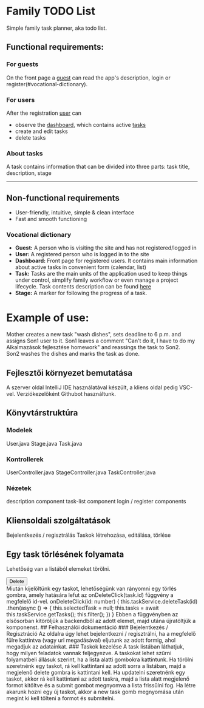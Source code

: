 # Family TODO List
Simple family task planner, aka todo list.
## Functional requirements:
### For guests
On the front page a [guest](#vocational-dictionary) can read the app's description, login or register(#vocational-dictionary).
### For users
After the registration [user](#vocational-dictionary) can 
* observe the [dashboard](#vocational-dictionary), which contains active [tasks](#vocational-dictionary)
* create and edit tasks
* delete tasks
### About tasks
A task contains information that can be divided into three parts:
task title, description, stage 
***
## Non-functional requirements
* User-friendly, intuitive, simple & clean interface
* Fast and smooth functioning

### Vocational dictionary
* **Guest:** A person who is visiting the site and has not registered/logged in
* **User:** A registered person who is logged in to the site
* **Dashboard:** Front page for registered users. It contains main information about active tasks in convenient form (calendar, list)
* **Task:** Tasks are the main units of the application used to keep things under control, simplify family workflow or even manage a project lifecycle. Task contents description can be found [here](#about-tasks)
* **Stage:** A marker for following the progress of a task.
# Example of use:
Mother creates a new task "wash dishes", sets deadline to 6 p.m. and assigns Son1 user to it. 
Son1 leaves a comment "Can't do it, I have to do my Alkalmazások fejlesztése homework" and reassings the task to Son2.  
Son2 washes the dishes and marks the task as done.
## Fejlesztői környezet bemutatása
A szerver oldal IntelliJ IDE használatával készült, a kliens oldal pedig VSC-vel.
Verziókezelőként Githubot használtunk.
## Könyvtárstruktúra
### Modelek
User.java
Stage.java
Task.java
### Kontrollerek
UserController.java
StageController.java
TaskController.java
### Nézetek
description component
task-list component
login / register components
## Kliensoldali szolgáltatások
Bejelentkezés / regisztrálás
Taskok létrehozása, editálása, törlése
## Egy task törlésének folyamata
Lehetőség van a listából elemeket törölni.
  <div *ngIf="selectedTask">
    <button mat-raised-button color="primary" (click)="onDeleteClick(task.id)">Delete</button>
  </div>
Miután kijelöltünk egy taskot, lehetőségünk van rányomni egy törlés gombra, amely hatására lefut az onDeleteClick(task.id) függvény a megfelelő id-vel.
onDeleteClick(id: number) {
    this.taskService.deleteTask(id)
    .then(async () => {
      this.selectedTask = null;
      this.tasks = await this.taskService.getTasks();
      this.filter();
    })
  }
  Ebben a függvényben az elsősorban kitöröljük a backendből az adott elemet, majd utána újratöltjük a komponenst.
  ## Felhasználói dokumentáció
  ### Bejelentkezés / Regisztráció
  Az oldalra úgy lehet bejelentkezni / regisztrálni, ha a megfelelő fülre kattintva (vagy url megadásával) eljutunk az adott formig,     ahol megadjuk az adatainkat.
  ### Taskok kezelése
  A task listában láthatjuk, hogy milyen feladatok vannak feljegyezve.
  A taskokat lehet szűrni folyamatbeli állásuk szerint, ha a lista alatti gombokra kattintunk.
  Ha törölni szeretnénk egy taskot, rá kell kattintani az adott sorra a listában, majd a megjelenő delete gombra is kattintani kell.
  Ha updatelni szeretnénk egy taskot, akkor rá kell kattintani az adott taskra, majd a lista alatt megjelenő formot kitöltve és a submit   gombot megnyomva a lista frissűlni fog.
  Ha létre akarunk hozni egy új taskot, akkor a new task gomb megnyomása után megint ki kell tölteni a formot és submitelni.  

